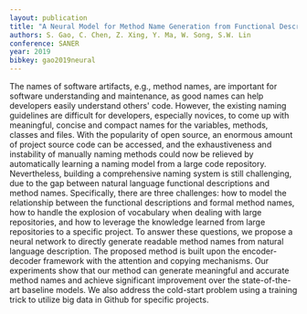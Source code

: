 ```yaml
---
layout: publication
title: "A Neural Model for Method Name Generation from Functional Description"
authors: S. Gao, C. Chen, Z. Xing, Y. Ma, W. Song, S.W. Lin
conference: SANER
year: 2019
bibkey: gao2019neural
---
```

The names of software artifacts, e.g., method names, are important for software understanding and maintenance, as good names can help developers easily understand others' code. However, the existing naming guidelines are difficult for developers, especially novices, to come up with meaningful, concise and compact names for the variables, methods, classes and files. With the popularity of open source, an enormous amount of project source code can be accessed, and the exhaustiveness and instability of manually naming methods could now be relieved by automatically learning a naming model from a large code repository. Nevertheless, building a comprehensive naming system is still challenging, due to the gap between natural language functional descriptions and method names. Specifically, there are three challenges: how to model the relationship between the functional descriptions and formal method names, how to handle the explosion of vocabulary when dealing with large repositories, and how to leverage the knowledge learned from large repositories to a specific project. To answer these questions, we propose a neural network to directly generate readable method names from natural language description. The proposed method is built upon the encoder-decoder framework with the attention and copying mechanisms. Our experiments show that our method can generate meaningful and accurate method names and achieve significant improvement over the state-of-the-art baseline models. We also address the cold-start problem using a training trick to utilize big data in Github for specific projects.
